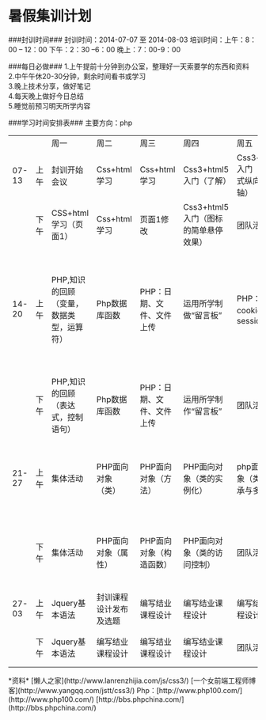 暑假集训计划
==========
###封训时间###
封训时间：2014-07-07 至 2014-08-03
培训时间：上午：8：00 – 12：00			 下午：2：30 –6：00  晚上：7：00-9：00
			 

###每日必做###
1.上午提前十分钟到办公室，整理好一天索要学的东西和资料  
2.中午午休20-30分钟，剩余时间看书或学习  
3.晚上技术分享，做好笔记  
4.每天晚上做好今日总结  
5.睡觉前预习明天所学内容  

###学习时间安排表###
主要方向：php
<table>
  <tr>
    <td></td>
    <td></td>
    <td>周一</td>
    <td>周二</td>
    <td>周三</td>    
    <td>周四</td>
    <td>周五</td>
    <td>周六</td>
    <td>周日</td>
  </tr>
  <tr>
    <td>07-13</td>
    <td>上午</td>
    <td>封训开始会议</td>
    <td>Css+html学习</td>
    <td>Css+html学习</td>    
    <td>Css3+html5入门（了解）</td>
    <td>Css3+html5入门（响应式纵向时间轴）</td>
    <td>Css3+html5入门（3D立体图片切换效果）</td>
    <td>制作播放器按钮</td>
  </tr>
 <tr>
    <td></td>
    <td>下午</td>
    <td>CSS+html学习（页面1）</td>
    <td>Css+html学习</td>
    <td>页面1修改</td>    
    <td>Css3+html5入门（图标的简单悬停效果）</td>
    <td>团队活动</td>
    <td>Css3+html5入门（懒人之家）</td>
    <td>同上</td>
  </tr>
 <tr>
    <td>14-20</td>
    <td>上午</td>
    <td>PHP,知识的回顾（变量，数据类型，运算符）</td>
    <td>Php数据库函数</td>
    <td>PHP：日期、文件、文件上传</td>    
    <td>运用所学制做“留言板”</td>
    <td>PHP：cookie、session</td>
    <td>Php+mysql学习（语句）</td>
    <td>Php面向对象（编程介绍与面向过程区别）</td>
  </tr>
 <tr>
    <td></td>
    <td>下午</td>
    <td>PHP,知识的回顾（表达式，控制语句）</td>
    <td>Php数据库函数</td>
    <td>PHP：日期、文件、文件上传</td>    
    <td>运用所学制作“留言板”</td>
    <td>团队活动</td>
    <td>Php+mysql学习（函数）</td>
    <td>Php面向对象（基本特性）</td>
  </tr>
  <tr>
    <td>21-27</td>
    <td>上午</td>
    <td>集体活动</td>
    <td>PHP面向对象（类）</td>
    <td>PHP面向对象（方法）</td>    
    <td>PHP面向对象（类的实例化）</td>
    <td>php面向对象（类的继承与多态）</td>
    <td>php面向对象（类的继承与多态）</td>
    <td>制作简单的面向对象项目</td>
  </tr>
 <tr>
    <td></td>
    <td>下午</td>
    <td>集体活动</td>
    <td>PHP面向对象（属性）</td>
    <td>PHP面向对象（构造函数）</td>    
    <td>PHP面向对象（类的访问控制）</td>
    <td>团队活动</td>
    <td>制作简单的面向对象项目</td>
    <td>制作简单的面向对象项目</td>
  </tr>
 <tr>
    <td>27-03</td>
    <td>上午</td>
    <td>Jquery基本语法</td>
    <td>封训课程设计发布及选题</td>
    <td>编写结业课程设计</td>    
    <td>编写结业课程设计</td>
    <td>编写结业课程设计</td>
    <td>编写结业课程设计</td>
    <td>封训结束答辩</td>
  </tr>
 <tr>
    <td></td>
    <td>下午</td>
    <td>Jquery基本语法</td>
    <td>编写结业课程设计</td>
    <td>编写结业课程设计</td>    
    <td>编写结业课程设计</td>
    <td>团队活动</td>
    <td>撰写封训心得</td>
    <td>封训结束会议</td>
  </tr>
</table>  
*资料*  
[懒人之家](http://www.lanrenzhijia.com/js/css3/)  
[一个女前端工程师博客](http://www.yangqq.com/jstt/css3/)  
Php：[http://www.php100.com/](http://www.php100.com/)  
[http://bbs.phpchina.com/](http://bbs.phpchina.com/)  
                                   
